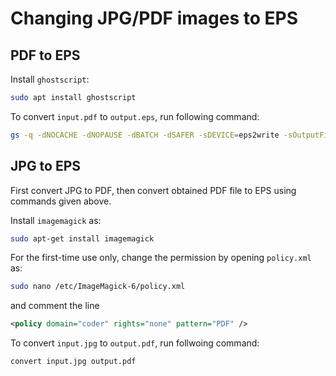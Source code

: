 # Changing JPG/PDF images to EPS

## PDF to EPS

Install `ghostscript`:

```bash
sudo apt install ghostscript
```

To convert `input.pdf` to `output.eps`, run following command:

```bash
gs -q -dNOCACHE -dNOPAUSE -dBATCH -dSAFER -sDEVICE=eps2write -sOutputFile=output.eps input.pdf
```

## JPG to EPS

First convert JPG to PDF, then convert obtained PDF file to EPS using commands given above.

Install `imagemagick` as:

```bash
sudo apt-get install imagemagick
```

For the first-time use only, change the permission by opening `policy.xml` as:

```bash
sudo nano /etc/ImageMagick-6/policy.xml
```

and comment the line 

```xml
<policy domain="coder" rights="none" pattern="PDF" />
```

To convert `input.jpg` to `output.pdf`, run follwoing command:

```bash
convert input.jpg output.pdf
```

